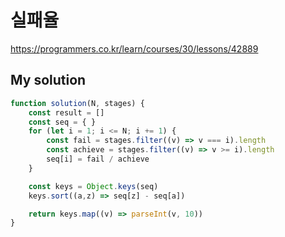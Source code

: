 # 실패율

https://programmers.co.kr/learn/courses/30/lessons/42889

## My solution

```js
function solution(N, stages) {
    const result = []
    const seq = { }
    for (let i = 1; i <= N; i += 1) {
        const fail = stages.filter((v) => v === i).length
        const achieve = stages.filter((v) => v >= i).length
        seq[i] = fail / achieve
    }

    const keys = Object.keys(seq)
    keys.sort((a,z) => seq[z] - seq[a])

    return keys.map((v) => parseInt(v, 10))
}
```
